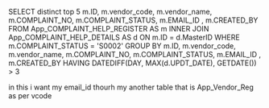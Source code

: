 SELECT distinct top 5 m.ID,  m.vendor_code, m.vendor_name, m.COMPLAINT_NO, m.COMPLAINT_STATUS,  m.EMAIL_ID ,  m.CREATED_BY FROM  App_COMPLAINT_HELP_REGISTER AS m INNER JOIN  App_COMPLAINT_HELP_DETAILS  AS d ON  m.ID = d.MasterID WHERE       m.COMPLAINT_STATUS = 'S0002' GROUP BY  m.ID,  m.vendor_code, m.vendor_name, m.COMPLAINT_NO, m.COMPLAINT_STATUS, m.EMAIL_ID ,  m.CREATED_BY HAVING      DATEDIFF(DAY, MAX(d.UPDT_DATE), GETDATE()) > 3

in this i want my email_id thourh my another table that is App_Vendor_Reg as per vcode
